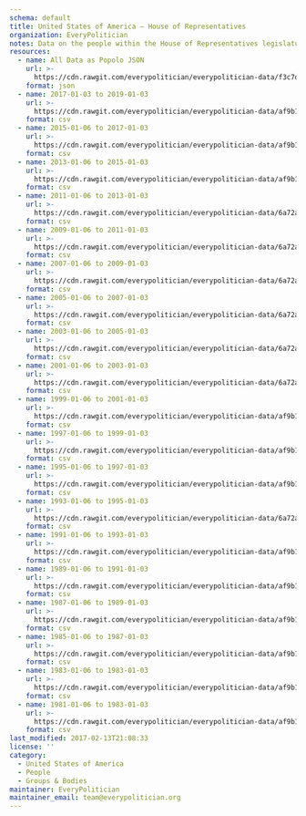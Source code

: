 ```yaml
---
schema: default
title: United States of America — House of Representatives
organization: EveryPolitician
notes: Data on the people within the House of Representatives legislature of United States of America.
resources:
  - name: All Data as Popolo JSON
    url: >-
      https://cdn.rawgit.com/everypolitician/everypolitician-data/f3c7d922aa7794215f256e357f51eb4bbeb7e4eb/data/United_States_of_America/House/ep-popolo-v1.0.json
    format: json
  - name: 2017-01-03 to 2019-01-03
    url: >-
      https://cdn.rawgit.com/everypolitician/everypolitician-data/af9b12581ddb183fbb39626866cfb6b1aed76688/data/United_States_of_America/House/term-115.csv
    format: csv
  - name: 2015-01-06 to 2017-01-03
    url: >-
      https://cdn.rawgit.com/everypolitician/everypolitician-data/af9b12581ddb183fbb39626866cfb6b1aed76688/data/United_States_of_America/House/term-114.csv
    format: csv
  - name: 2013-01-06 to 2015-01-03
    url: >-
      https://cdn.rawgit.com/everypolitician/everypolitician-data/af9b12581ddb183fbb39626866cfb6b1aed76688/data/United_States_of_America/House/term-113.csv
    format: csv
  - name: 2011-01-06 to 2013-01-03
    url: >-
      https://cdn.rawgit.com/everypolitician/everypolitician-data/6a72a4b2cc833edb8806d5a6d0bc2466ece84bfb/data/United_States_of_America/House/term-112.csv
    format: csv
  - name: 2009-01-06 to 2011-01-03
    url: >-
      https://cdn.rawgit.com/everypolitician/everypolitician-data/6a72a4b2cc833edb8806d5a6d0bc2466ece84bfb/data/United_States_of_America/House/term-111.csv
    format: csv
  - name: 2007-01-06 to 2009-01-03
    url: >-
      https://cdn.rawgit.com/everypolitician/everypolitician-data/6a72a4b2cc833edb8806d5a6d0bc2466ece84bfb/data/United_States_of_America/House/term-110.csv
    format: csv
  - name: 2005-01-06 to 2007-01-03
    url: >-
      https://cdn.rawgit.com/everypolitician/everypolitician-data/6a72a4b2cc833edb8806d5a6d0bc2466ece84bfb/data/United_States_of_America/House/term-109.csv
    format: csv
  - name: 2003-01-06 to 2005-01-03
    url: >-
      https://cdn.rawgit.com/everypolitician/everypolitician-data/6a72a4b2cc833edb8806d5a6d0bc2466ece84bfb/data/United_States_of_America/House/term-108.csv
    format: csv
  - name: 2001-01-06 to 2003-01-03
    url: >-
      https://cdn.rawgit.com/everypolitician/everypolitician-data/6a72a4b2cc833edb8806d5a6d0bc2466ece84bfb/data/United_States_of_America/House/term-107.csv
    format: csv
  - name: 1999-01-06 to 2001-01-03
    url: >-
      https://cdn.rawgit.com/everypolitician/everypolitician-data/af9b12581ddb183fbb39626866cfb6b1aed76688/data/United_States_of_America/House/term-106.csv
    format: csv
  - name: 1997-01-06 to 1999-01-03
    url: >-
      https://cdn.rawgit.com/everypolitician/everypolitician-data/af9b12581ddb183fbb39626866cfb6b1aed76688/data/United_States_of_America/House/term-105.csv
    format: csv
  - name: 1995-01-06 to 1997-01-03
    url: >-
      https://cdn.rawgit.com/everypolitician/everypolitician-data/af9b12581ddb183fbb39626866cfb6b1aed76688/data/United_States_of_America/House/term-104.csv
    format: csv
  - name: 1993-01-06 to 1995-01-03
    url: >-
      https://cdn.rawgit.com/everypolitician/everypolitician-data/6a72a4b2cc833edb8806d5a6d0bc2466ece84bfb/data/United_States_of_America/House/term-103.csv
    format: csv
  - name: 1991-01-06 to 1993-01-03
    url: >-
      https://cdn.rawgit.com/everypolitician/everypolitician-data/af9b12581ddb183fbb39626866cfb6b1aed76688/data/United_States_of_America/House/term-102.csv
    format: csv
  - name: 1989-01-06 to 1991-01-03
    url: >-
      https://cdn.rawgit.com/everypolitician/everypolitician-data/af9b12581ddb183fbb39626866cfb6b1aed76688/data/United_States_of_America/House/term-101.csv
    format: csv
  - name: 1987-01-06 to 1989-01-03
    url: >-
      https://cdn.rawgit.com/everypolitician/everypolitician-data/af9b12581ddb183fbb39626866cfb6b1aed76688/data/United_States_of_America/House/term-100.csv
    format: csv
  - name: 1985-01-06 to 1987-01-03
    url: >-
      https://cdn.rawgit.com/everypolitician/everypolitician-data/af9b12581ddb183fbb39626866cfb6b1aed76688/data/United_States_of_America/House/term-99.csv
    format: csv
  - name: 1983-01-06 to 1983-01-03
    url: >-
      https://cdn.rawgit.com/everypolitician/everypolitician-data/af9b12581ddb183fbb39626866cfb6b1aed76688/data/United_States_of_America/House/term-98.csv
    format: csv
  - name: 1981-01-06 to 1983-01-03
    url: >-
      https://cdn.rawgit.com/everypolitician/everypolitician-data/af9b12581ddb183fbb39626866cfb6b1aed76688/data/United_States_of_America/House/term-97.csv
    format: csv
last_modified: 2017-02-13T21:08:33
license: ''
category:
  - United States of America
  - People
  - Groups & Bodies
maintainer: EveryPolitician
maintainer_email: team@everypolitician.org
---
```

